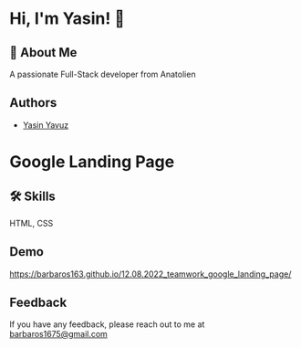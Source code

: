 
# Hi, I'm Yasin! 👋


## 🚀 About Me
A passionate Full-Stack developer from Anatolien


## Authors



- [Yasin Yavuz](https://github.com/barbaros163)



# Google Landing Page


## 🛠 Skills
HTML, CSS


## Demo

https://barbaros163.github.io/12.08.2022_teamwork_google_landing_page/
## Feedback

If you have any feedback, please reach out to me at barbaros1675@gmail.com

